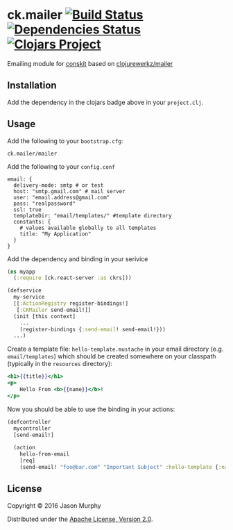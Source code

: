 # ck.mailer [![Build Status](https://travis-ci.org/conskit/ck.mailer.svg?branch=master)](https://travis-ci.org/conskit/ck.mailer) [![Dependencies Status](https://jarkeeper.com/conskit/ck.mailer/status.svg)](https://jarkeeper.com/conskit/ck.mailer) [![Clojars Project](https://img.shields.io/clojars/v/ck.mailer.svg)](https://clojars.org/ck.mailer)

Emailing module for [conskit](https://github.com/conskit/conskit) based on [clojurewerkz/mailer](https://github.com/clojurewerkz/mailer)

## Installation
Add the dependency in the clojars badge above in your `project.clj`.

## Usage
Add the following to your `bootstrap.cfg`:

```
ck.mailer/mailer
```

Add the following to your `config.conf`

```properties
email: {
  delivery-mode: smtp # or test
  host: "smtp.gmail.com" # mail server
  user: "email.address@gmail.com" 
  pass: "realpassword"
  ssl: true
  templateDir: "email/templates/" #template directory
  constants: {
    # values available globally to all templates
    title: "My Application"
  }
}

```

Add the dependency and binding in your serivice

```clojure
(ns myapp
  (:require [ck.react-server :as ckrs]))

(defservice
  my-service
  [[:ActionRegistry register-bindings!]
   [:CKMailer send-email!]]
  (init [this context]
    ...
    (register-bindings {:send-email! send-email!}))
  ...)
```

Create a template file: `hello-template.mustache` in your email directory (e.g. `email/templates`) which should be created somewhere on your classpath (typically in the `resources` directory):

```mustache
<h1>{{title}}</h1>
<p>
    Hello From <b>{{name}}</b>!
</p>
```

Now you should be able to use the binding in your actions:

```clojure
(defcontroller
  mycontroller
  [send-email!]
  
  (action
    hello-from-email
    [req]
    (send-email! "foo@bar.com" "Important Subject" :hello-template {:name "Conskit"})))
```

## License

Copyright © 2016 Jason Murphy

Distributed under the [Apache License, Version 2.0](http://www.apache.org/licenses/LICENSE-2.0.html).
